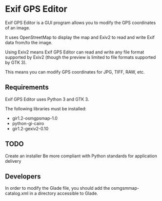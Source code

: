 Exif GPS Editor
===============

Exif GPS Editor is a GUI program allows you to modify the GPS coordinates of an
image.

It uses OpenStreetMap to display the map and Exiv2 to read and write Exif data
from/to the image.

Using Exiv2 means Exif GPS Editor can read and write any file format supported
by Exiv2 (though the preview is limited to file formats supported by GTK 3).

This means you can modify GPS coordinates for JPG, TIFF, RAW, etc.

Requirements
------------

Exif GPS Editor uses Python 3 and GTK 3.

The following libraries must be installed:

- gir1.2-osmgpsmap-1.0
- python-gi-cairo
- gir1.2-gexiv2-0.10

TODO
----

Create an installer
Be more compliant with Python standards for application delivery

Developers
----------

In order to modify the Glade file, you should add the osmgsmmap-catalog.xml in
a directory accessible to Glade.


